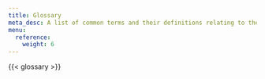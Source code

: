 ```yaml
---
title: Glossary
meta_desc: A list of common terms and their definitions relating to the Pulumi CLI and Cloud Services.
menu:
  reference:
    weight: 6
---
```


{{< glossary >}}
